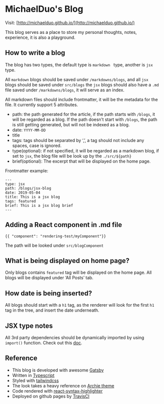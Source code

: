 # MichaelDuo's Blog

Visit: [http://michaelduo.github.io/](http://michaelduo.github.io/)

This blog serves as a place to store my personal thoughts, notes, experience, it is also a playground.

## How to write a blog

The blog has two types, the default type is `markdown ` type, another is `jsx` type.

All `markdown` blogs should be saved under `/markdowns/blogs`, and all `jsx` blogs should be saved under `src/blogs` the `jsx` blogs should also have a `.md` file saved under `/markdowns/blogs`, it will serve as an index.

All markdown files should include frontmatter, it will be the metadata for the file. It currently support 5 attributes.

-   path: the path generated for the article, if the path starts with `/blogs`, it will be regarded as a blog. If the path doesn’t start with `/blogs`, the path is still getting generated, but will not be indexed as a blog.
-   date: `YYYY-MM-DD`
-   title
-   tags: tags should be separated by ‘,’, a tag should not include any spaces, case is ignored.
-   type(optional): if not specified, it will be regarded as a markdown blog, if set to `jsx`, the blog file will be look up by the `./src/${path}`
-   brief(optional): The excerpt that will be displayed on the home page.

Frontmatter example:

```
---
type: jsx
path: /blogs/jsx-blog
date: 2019-05-04
title: This is a jsx blog
tags: featured
brief: This is a jsx blog brief
---
```

## Adding a React component in .md file

```
{{ "component": "rendering-test/myComponent"}}
```

The path will be looked under `src/blogComponent`

## What is being displayed on home page?

Only blogs contains `featured` tag will be displayed on the home page. All blogs will be displayed under ‘All Posts’ tab.

## How date is being inserted?

All blogs should start with a `h1` tag, as the renderer will look for the first `h1` tag in the tree, and insert the date underneath.

## JSX type notes

All 3rd party dependencies should be dynamically imported by using `import()` function. Check out this [doc](~https://developer.mozilla.org/en-US/docs/Web/JavaScript/Reference/Statements/import~).

## Reference

-   This blog is developed with awesome [Gatsby](~https://www.gatsbyjs.com/~)
-   Written in [Typescript](~https://www.typescriptlang.org/~)
-   Styled with [tailwindcss](~https://tailwindcss.com/~)
-   The look takes a heavy reference on [Archie theme](~https://github.com/athul/archie~)
-   Code rendered with [react-syntax-highlighter](~https://github.com/react-syntax-highlighter/react-syntax-highlighter~)
-   Deployed on github pages by [TravisCI](~https://travis-ci.org/~)
